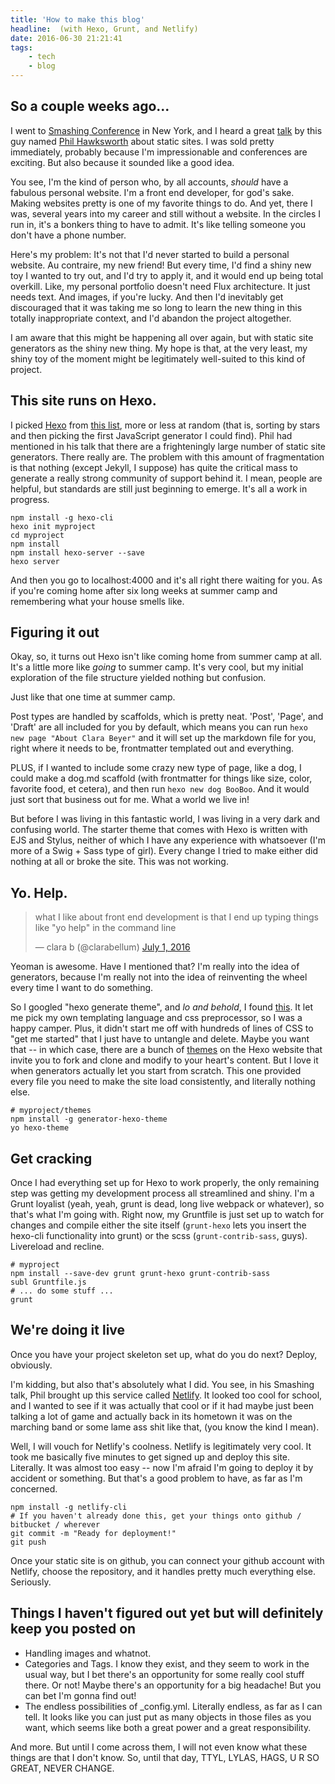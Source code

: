 ```yaml
---
title: 'How to make this blog'
headline:  (with Hexo, Grunt, and Netlify)
date: 2016-06-30 21:21:41
tags: 
	- tech 
	- blog
---
```



## So a couple weeks ago... 

I went to [Smashing Conference][smashconf] in New York, and I heard a great [talk] by this guy named [Phil Hawksworth][phil] about static sites. I was sold pretty immediately, probably because I'm impressionable and conferences are exciting. But also because it sounded like a good idea.

You see, I'm the kind of person who, by all accounts, *should* have a fabulous personal website. I'm a front end developer, for god's sake. Making websites pretty is one of my favorite things to do. And yet, there I was, several years into my career and still without a website.  In the circles I run in, it's a bonkers thing to have to admit. It's like telling someone you don't have a phone number.

Here's my problem: It's not that I'd never started to build a personal website. Au contraire, my new friend! But every time, I'd find a shiny new toy I wanted to try out, and I'd try to apply it, and it would end up being total overkill. Like, my personal portfolio doesn't need Flux architecture. It just needs text. And images, if you're lucky. And then I'd inevitably get discouraged that it was taking me so long to learn the new thing in this totally inappropriate context, and I'd abandon the project altogether. 

I am aware that this might be happening all over again, but with static site generators as the shiny new thing. My hope is that, at the very least, my shiny toy of the moment might be legitimately well-suited to this kind of project.

## This site runs on Hexo. 

I picked [Hexo] from [this list][ssg], more or less at random (that is, sorting by stars and then picking the first JavaScript generator I could find). Phil had mentioned in his talk that there are a frighteningly large number of static site generators. There really are. The problem with this amount of fragmentation is that nothing (except Jekyll, I suppose) has quite the critical mass to generate a really strong community of support behind it. I mean, people are helpful, but standards are still just beginning to emerge. It's all a work in progress.

```
npm install -g hexo-cli
hexo init myproject
cd myproject
npm install
npm install hexo-server --save
hexo server
```

And then you go to localhost:4000 and it's all right there waiting for you. As if you're coming home after six long weeks at summer camp and remembering what your house smells like. 

## Figuring it out

Okay, so, it turns out Hexo isn't like coming home from summer camp at all. It's a little more like *going* to summer camp. It's very cool, but my initial exploration of the file structure yielded nothing but confusion.

Just like that one time at summer camp.

Post types are handled by scaffolds, which is pretty neat. 'Post', 'Page', and 'Draft' are all included for you by default, which means you can run `hexo new page "About Clara Beyer"` and it will set up the markdown file for you, right where it needs to be, frontmatter templated out and everything. 

PLUS, if I wanted to include some crazy new type of page, like a dog, I could make a dog.md scaffold (with frontmatter for things like size, color, favorite food, et cetera), and then run `hexo new dog BooBoo`. And it would just sort that business out for me. What a world we live in! 

But before I was living in this fantastic world, I was living in a very dark and confusing world. The starter theme that comes with Hexo is written with EJS and Stylus, neither of which I have any experience with whatsoever (I'm more of a Swig + Sass type of girl). Every change I tried to make either did nothing at all or broke the site. This was not working.

## Yo. Help.

<blockquote class="twitter-tweet" data-lang="en"><p lang="en" dir="ltr">what I like about front end development is that I end up typing things like &quot;yo help&quot; in the command line</p>&mdash; clara b (@clarabellum) <a href="https://twitter.com/clarabellum/status/748682455608070144">July 1, 2016</a></blockquote>
<script async src="//platform.twitter.com/widgets.js" charset="utf-8"></script>


Yeoman is awesome. Have I mentioned that? I'm really into the idea of generators, because I'm really not into the idea of reinventing the wheel every time I want to do something. 

So I googled "hexo generate theme", and *lo and behold*, I found [this][generator]. It let me pick my own templating language and css preprocessor, so I was a happy camper. Plus, it didn't start me off with hundreds of lines of CSS to "get me started" that I just have to untangle and delete. Maybe you want that -- in which case, there are a bunch of [themes] on the Hexo website that invite you to fork and clone and modify to your heart's content. But I love it when generators actually let you start from scratch. This one provided every file you need to make the site load consistently, and literally nothing else. 

```
# myproject/themes
npm install -g generator-hexo-theme
yo hexo-theme
```

## Get cracking

Once I had everything set up for Hexo to work properly, the only remaining step was getting my development process all streamlined and shiny. I'm a Grunt loyalist (yeah, yeah, grunt is dead, long live webpack or whatever), so that's what I'm going with. Right now, my Gruntfile is just set up to watch for changes and compile either the site itself (`grunt-hexo` lets you insert the hexo-cli functionality into grunt) or the scss (`grunt-contrib-sass`, guys). Livereload and recline. 

```
# myproject
npm install --save-dev grunt grunt-hexo grunt-contrib-sass
subl Gruntfile.js
# ... do some stuff ...
grunt
```

## We're doing it live

Once you have your project skeleton set up, what do you do next? Deploy, obviously.

I'm kidding, but also that's absolutely what I did. You see, in his Smashing talk, Phil brought up this service called [Netlify]. It looked too cool for school, and I wanted to see if it was actually that cool or if it had maybe just been talking a lot of game and actually back in its hometown it was on the marching band or some lame ass shit like that, (you know the kind I mean). 

Well, I will vouch for Netlify's coolness. Netlify is legitimately very cool. It took me basically five minutes to get signed up and deploy this site. Literally. It was almost too easy -- now I'm afraid I'm going to deploy it by accident or something. But that's a good problem to have, as far as I'm concerned.

```
npm install -g netlify-cli
# If you haven't already done this, get your things onto github / bitbucket / wherever
git commit -m "Ready for deployment!"
git push
```

Once your static site is on github, you can connect your github account with Netlify, choose the repository, and it handles pretty much everything else. Seriously.

## Things I haven't figured out yet but will definitely keep you posted on

* Handling images and whatnot.
* Categories and Tags. I know they exist, and they seem to work in the usual way, but I bet there's an opportunity for some really cool stuff there. Or not! Maybe there's an opportunity for a big headache! But you can bet I'm gonna find out!
* The endless possibilities of _config.yml. Literally endless, as far as I can tell. It looks like you can just put as many objects in those files as you want, which seems like both a great power and a great responsibility. 

And more. But until I come across them, I will not even know what these things are that I don't know. So, until that day, TTYL, LYLAS, HAGS, U R SO GREAT, NEVER CHANGE. 

[talk]: https://www.dropbox.com/s/dxhm92u4wsypfqh/dynamic-static-sites-phil-hawksworth.pdf?dl=0
[phil]:https://twitter.com/philhawksworth
[smashconf]: http://smashingconf.com/ny-2016/
[Hexo]: https://hexo.io/
[ssg]: https://staticsitegenerators.net/
[generator]: https://www.npmjs.com/package/generator-hexo-theme
[themes]: https://hexo.io/themes/
[Netlify]: https://www.netlify.com/
